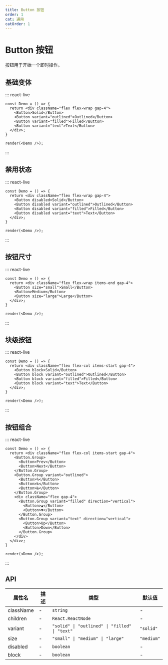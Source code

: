 ```yaml
---
title: Button 按钮
order: 1
cat: 通用
catOrder: 1
---
```


# Button 按钮

按钮用于开始一个即时操作。

## 基础变体

::: react-live
```tsx
const Demo = () => {
  return <div className="flex flex-wrap gap-4">
    <Button>Solid</Button>
    <Button variant="outlined">Outlined</Button>
    <Button variant="filled">Filled</Button>
    <Button variant="text">Text</Button>
  </div>;
}

render(<Demo />);
```
:::

## 禁用状态

::: react-live
```tsx
const Demo = () => {
  return <div className="flex flex-wrap gap-4">
    <Button disabled>Solid</Button>
    <Button disabled variant="outlined">Outlined</Button>
    <Button disabled variant="filled">Filled</Button>
    <Button disabled variant="text">Text</Button>
  </div>;
}

render(<Demo />);
```
:::

## 按钮尺寸

::: react-live
```tsx
const Demo = () => {
  return <div className="flex flex-wrap items-end gap-4">
    <Button size="small">Small</Button>
    <Button>Medium</Button>
    <Button size="large">Large</Button>
  </div>;
}

render(<Demo />);
```
:::

## 块级按钮

::: react-live
```tsx
const Demo = () => {
  return <div className="flex flex-col items-start gap-4">
    <Button block>Solid</Button>
    <Button block variant="outlined">Outlined</Button>
    <Button block variant="filled">Filled</Button>
    <Button block variant="text">Text</Button>
  </div>;
}

render(<Demo />);
```
:::

## 按钮组合

::: react-live
```tsx
const Demo = () => {
  return <div className="flex flex-col items-start gap-4">
    <Button.Group>
      <Button>Prev</Button>
      <Button>Next</Button>
    </Button.Group>
    <Button.Group variant="outlined">
      <Button>%</Button>
      <Button>‰</Button>
      <Button>‱</Button>
    </Button.Group>
    <div className="flex gap-4">
      <Button.Group variant="filled" direction="vertical">
        <Button>▲</Button>
        <Button>▼</Button>
      </Button.Group>
      <Button.Group variant="text" direction="vertical">
        <Button>Up</Button>
        <Button>Down</Button>
      </Button.Group>
    </div>
  </div>;
}

render(<Demo />);
```
:::

## API

| 属性名 | 描述 | 类型 | 默认值 |
| --- | --- | --- | --- |
| className | - | `string` | - |
| children | - | `React.ReactNode` | - |
| variant | - | `"solid" \| "outlined" \| "filled" \| "text"` | `"solid"` |
| size | - | `"small" \| "medium" \| "large"` | `"medium"` |
| disabled | - | `boolean` | - |
| block | - | `boolean` | - |